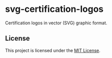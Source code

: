 # svg-certification-logos
Certification logos in vector (SVG) graphic format.

## License

This project is licensed under the [MIT License](LICENSE).
